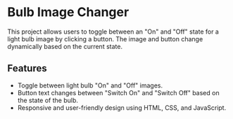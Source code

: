# Bulb Image Changer

This project allows users to toggle between an "On" and "Off" state for a light bulb image by clicking a button. The image and button change dynamically based on the current state.

## Features

- Toggle between light bulb "On" and "Off" images.
- Button text changes between "Switch On" and "Switch Off" based on the state of the bulb.
- Responsive and user-friendly design using HTML, CSS, and JavaScript.

